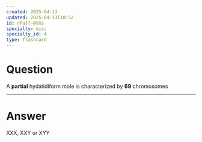 ```yaml
---
created: 2025-04-13
updated: 2025-04-13T10:52
id: nPa}[~@VXs
specialty: misc
specialty_id: 4
type: flashcard
---
```


# Question
A **partial** hydatidiform mole is characterized by **69** chromosomes

---

# Answer
XXX, XXY or XYY
